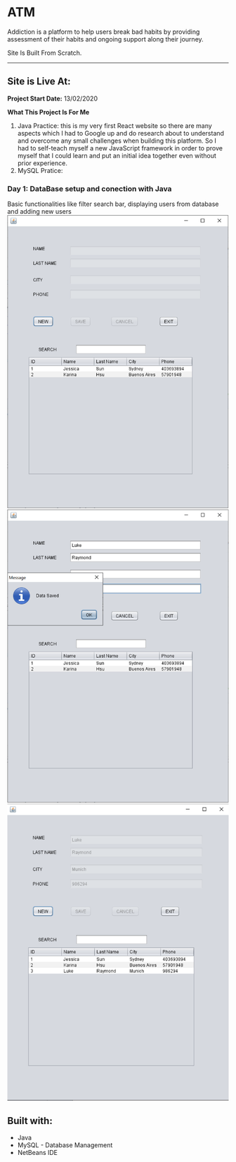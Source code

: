 # ATM
Addiction is a platform to help users break bad habits by providing assessment of their habits and ongoing support along their journey.

Site Is Built From Scratch.

***

## Site is Live At:

**Project Start Date:** 13/02/2020

**What This Project Is For Me**
1) Java Practice: this is my very first React website so there are many aspects which I had to Google up and do research about to understand and overcome any small challenges when building this platform. So I had to self-teach myself a new JavaScript framework in order to prove myself that I could learn and put an initial idea together even without prior experience.
2) MySQL Pratice:

### Day 1: DataBase setup and conection with Java
Basic functionalities like filter search bar, displaying users from database and adding new users
<img src="img/pic1.png">
<img src="img/pic2.png">
<img src="img/pic3.png">

## Built with:
* Java
* MySQL - Database Management
* NetBeans IDE
